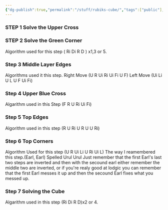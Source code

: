 ```yaml
---
{"dg-publish":true,"permalink":"/stuff/rubiks-cube/","tags":["public"],"noteIcon":"1","created":"","updated":""}
---
```



### STEP 1 Solve the Upper Cross


### STEP 2 Solve the Green Corner
Algorithm used for this step ( Ri Di R D ) x1,3 or 5.


### Step 3 Middle Layer Edges
Algorithms used it this step.
Right Move (U R Ui Ri Ui Fi U F)
Left Move (Ui Li U L U F Ui Fi) 


### Step 4 Upper Blue Cross
Algarithm used in this Step (F R U Ri Ui Fi)


### Step 5 Top Edges
Algorithm used in this step (R U Ri U R U U Ri)


### Step 6 Top Corners
Algorithm Used for this step (U R Ui Li U Ri Ui L) The way I reamembered this step.(Earl, Earl) Spelled Urul Urul Just remember that the first Earl's last two steps are inverted and then with the secound earl either remember the middle two are inverted, or if you're realy good at lodgic you can remember that the first Earl messes it up and then the secound Earl fixes what you messed up.


### Step 7 Solving the Cube
Algarithm used in this step (Ri Di R D)x2 or 4.
